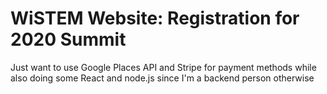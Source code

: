 # WiSTEM Website: Registration for 2020 Summit 

 Just want to use Google Places API and Stripe for payment methods while also doing some React and node.js since I'm a backend person otherwise
